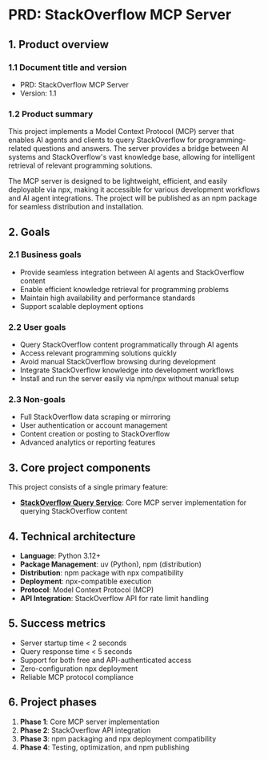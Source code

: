 # PRD: StackOverflow MCP Server

## 1. Product overview

### 1.1 Document title and version

- PRD: StackOverflow MCP Server
- Version: 1.1

### 1.2 Product summary

This project implements a Model Context Protocol (MCP) server that enables AI agents and clients to query StackOverflow for programming-related questions and answers. The server provides a bridge between AI systems and StackOverflow's vast knowledge base, allowing for intelligent retrieval of relevant programming solutions.

The MCP server is designed to be lightweight, efficient, and easily deployable via npx, making it accessible for various development workflows and AI agent integrations. The project will be published as an npm package for seamless distribution and installation.

## 2. Goals

### 2.1 Business goals

- Provide seamless integration between AI agents and StackOverflow content
- Enable efficient knowledge retrieval for programming problems
- Maintain high availability and performance standards
- Support scalable deployment options

### 2.2 User goals

- Query StackOverflow content programmatically through AI agents
- Access relevant programming solutions quickly
- Avoid manual StackOverflow browsing during development
- Integrate StackOverflow knowledge into development workflows
- Install and run the server easily via npm/npx without manual setup

### 2.3 Non-goals

- Full StackOverflow data scraping or mirroring
- User authentication or account management
- Content creation or posting to StackOverflow
- Advanced analytics or reporting features

## 3. Core project components

This project consists of a single primary feature:

- **[StackOverflow Query Service](features/stackoverflow-query-plan.md)**: Core MCP server implementation for querying StackOverflow content

## 4. Technical architecture

- **Language**: Python 3.12+
- **Package Management**: uv (Python), npm (distribution)
- **Distribution**: npm package with npx compatibility
- **Deployment**: npx-compatible execution
- **Protocol**: Model Context Protocol (MCP)
- **API Integration**: StackOverflow API for rate limit handling

## 5. Success metrics

- Server startup time < 2 seconds
- Query response time < 5 seconds
- Support for both free and API-authenticated access
- Zero-configuration npx deployment
- Reliable MCP protocol compliance

## 6. Project phases

1. **Phase 1**: Core MCP server implementation
2. **Phase 2**: StackOverflow API integration
3. **Phase 3**: npm packaging and npx deployment compatibility
4. **Phase 4**: Testing, optimization, and npm publishing 